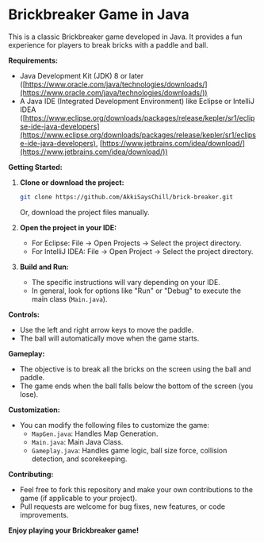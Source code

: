 # Brickbreaker Game in Java

This is a classic Brickbreaker game developed in Java. It provides a fun experience for players to break bricks with a paddle and ball.


**Requirements:**

* Java Development Kit (JDK) 8 or later ([https://www.oracle.com/java/technologies/downloads/](https://www.oracle.com/java/technologies/downloads/))
* A Java IDE (Integrated Development Environment) like Eclipse or IntelliJ IDEA ([https://www.eclipse.org/downloads/packages/release/kepler/sr1/eclipse-ide-java-developers](https://www.eclipse.org/downloads/packages/release/kepler/sr1/eclipse-ide-java-developers), [https://www.jetbrains.com/idea/download/](https://www.jetbrains.com/idea/download/))

**Getting Started:**

1. **Clone or download the project:**
   ```bash
   git clone https://github.com/AkkiSaysChill/brick-breaker.git
   ```
   Or, download the project files manually.

2. **Open the project in your IDE:**
   - For Eclipse: File -> Open Projects -> Select the project directory.
   - For IntelliJ IDEA: File -> Open Project -> Select the project directory.

3. **Build and Run:**
   - The specific instructions will vary depending on your IDE.
   - In general, look for options like "Run" or "Debug" to execute the main class (`Main.java`).

**Controls:**

* Use the left and right arrow keys to move the paddle.
* The ball will automatically move when the game starts.

**Gameplay:**

* The objective is to break all the bricks on the screen using the ball and paddle.
* The game ends when the ball falls below the bottom of the screen (you lose).

**Customization:**

* You can modify the following files to customize the game:
    * `MapGen.java`: Handles Map Generation.
    * `Main.java`: Main Java Class.
    * `Gameplay.java`: Handles game logic, ball size force, collision detection, and scorekeeping.

**Contributing:**

* Feel free to fork this repository and make your own contributions to the game (if applicable to your project).
* Pull requests are welcome for bug fixes, new features, or code improvements.


**Enjoy playing your Brickbreaker game!**

